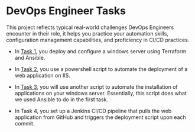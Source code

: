 # DevOps Engineer Tasks

This project reflects typical real-world challenges DevOps Engineers encounter in their role, it helps you practice your automation skills, configuration management capabilities, and proficiency in CI/CD practices.

- In [Task 1](./Task-1-Environment-Setup/), you deploy and configure a windows server using Terraform and Ansible.

- In [Task 2](./Task-2-Scripting-and-Automation/), you use a powershell script to automate the deployment of a web application on IIS.

- In [Task 3](./Task-3-Configuration-Management/), you will use another script to automate the installation of applications on your windows server. Essentially, this script does what we used Ansible to do in the first task.

- In Task 4, you set up a Jenkins CI/CD pipeline that pulls the web application from GitHub and triggers the deployment script upon each commit.